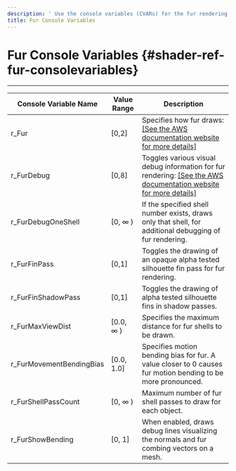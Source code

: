 ```yaml
---
description: ' Use the console variables (CVARs) for the fur rendering in Amazon Lumberyard. '
title: Fur Console Variables
---
```

# Fur Console Variables {#shader-ref-fur-consolevariables}




****

| Console Variable Name | Value Range | Description |
| --- | --- | --- |
| r\_Fur | \[0,2\] | Specifies how fur draws: [\[See the AWS documentation website for more details\]](/docs/userguide/shaders/fur-consolevariables) |
| r\_FurDebug | \[0,8\] | Toggles various visual debug information for fur rendering: [\[See the AWS documentation website for more details\]](/docs/userguide/shaders/fur-consolevariables)  |
| r\_FurDebugOneShell | \[0, ∞ \) | If the specified shell number exists, draws only that shell, for additional debugging of fur rendering\. |
| r\_FurFinPass | \[0,1\] | Toggles the drawing of an opaque alpha tested silhouette fin pass for fur rendering\. |
| r\_FurFinShadowPass | \[0,1\] | Toggles the drawing of alpha tested silhouette fins in shadow passes\. |
| r\_FurMaxViewDist | \[0\.0, ∞ \) | Specifies the maximum distance for fur shells to be drawn\. |
| r\_FurMovementBendingBias | \[0\.0, 1\.0\] | Specifies motion bending bias for fur\. A value closer to 0 causes fur motion bending to be more pronounced\. |
| r\_FurShellPassCount | \[0, ∞ \) | Maximum number of fur shell passes to draw for each object\. |
| r\_FurShowBending | \[0, 1\] | When enabled, draws debug lines visualizing the normals and fur combing vectors on a mesh\. |